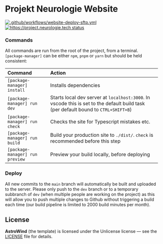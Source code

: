 # Projekt Neurologie Website

[![.github/workflows/website-deploy-sftp.yml](https://github.com/DiplomprojektNeurologie/projekt-webseite/actions/workflows/website-deploy-sftp.yml/badge.svg)](https://github.com/DiplomprojektNeurologie/projekt-webseite/actions/workflows/website-deploy-sftp.yml) [![https://project.neurologie.tech status](https://img.shields.io/website?down_message=offline&style=plastic&up_message=online&url=https%3A%2F%2Fproject.neurologie.tech)](https://project.neurologie.tech)

### Commands

All commands are run from the root of the project, from a terminal. `[package-manager]` can be either `npm`, `pnpm` or `yarn` but should be held consistent:

| Command                         | Action                                                                           |
| :------------------------------ | :------------------------------------------------------------------------------- |
| `[package-manager] install`     | Installs dependencies                                                            |
| `[package-manager] run dev`     | Starts local dev server at `localhost:3000`. In vscode this is set to the default build task (per default bound to `CTRL+SHIFT+B`)|
| `[package-manager] run check`   | Checks the site for Typescript mistakes etc.                                     |
| `[package-manager] run build`   | Build your production site to `./dist/`. `check` is recommended before this step |
| `[package-manager] run preview` | Preview your build locally, before deploying                                     |

### Deploy

All new commits to the `main` branch will automatically be built and uploaded to the server. Please only push to the `dev` branch or to a temporary subbranch of `dev` (when multiple people are working on the project) as this will allow you to push multiple changes to Github without triggering a build each time (our build pipeline is limited to 2000 build minutes per month).

## License

**AstroWind** (the template) is licensed under the Unlicense license — see the [LICENSE](https://github.com/onwidget/astrowind/blob/main/LICENSE.md) file for details.
